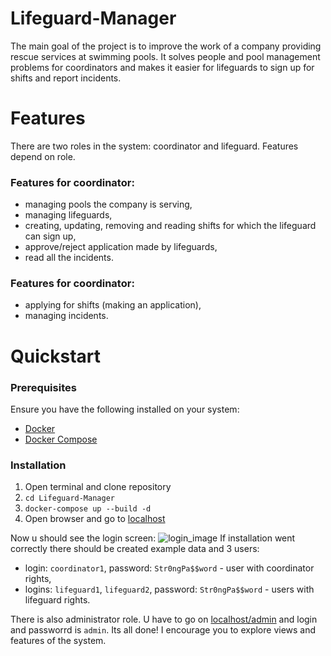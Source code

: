 # Lifeguard-Manager
The main goal of the project is to improve the work of a company providing rescue services at swimming pools. It solves people and pool management problems for coordinators and makes it easier for lifeguards to sign up for shifts and report incidents.
# Features
There are two roles in the system: coordinator and lifeguard. Features depend on role.
### Features for coordinator:
* managing pools the company is serving,
* managing lifeguards,
* creating, updating, removing and reading shifts for which the lifeguard can sign up,
* approve/reject application made by lifeguards,
* read all the incidents.
### Features for coordinator:
* applying for shifts (making an application),
* managing incidents.
# Quickstart
### Prerequisites
Ensure you have the following installed on your system:
- [Docker](https://www.docker.com/get-started)
- [Docker Compose](https://docs.docker.com/compose/install/)
### Installation
1. Open terminal and clone repository
2. ```cd Lifeguard-Manager```
3. ```docker-compose up --build -d```
4. Open browser and go to [localhost](http://localhost:80)  

Now u should see the login screen:
![login_image]("./images/login.png")
If installation went correctly there should be created example data and 3 users:
* login: ```coordinator1```, password: ```Str0ngPa$$word``` - user with coordinator rights,
* logins: ```lifeguard1```, ```lifeguard2```, password: ```Str0ngPa$$word``` - users with lifeguard rights.

There is also administrator role. U have to go on [localhost/admin](http://localhost:8000/admin) and login and passworrd is ```admin```. 
Its all done! I encourage you to explore views and features of the system. 
